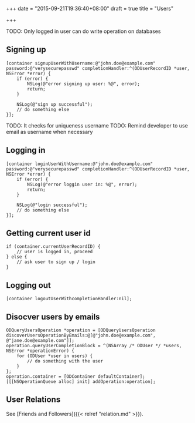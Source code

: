 +++
date = "2015-09-21T19:36:40+08:00"
draft = true
title = "Users"

+++

TODO: Only logged in user can do write operation on databases

## Signing up

```obj-c
[container signupUserWithUsername:@"john.doe@example.com" password:@"verysecurepasswd" completionHandler:^(ODUserRecordID *user, NSError *error) {
    if (error) {
        NSLog(@"error signing up user: %@", error);
        return;
    }

    NSLog(@"sign up successful");
    // do something else
}];
```

TODO: It checks for uniqueness username
TODO: Remind developer to use email as username when necessary

## Logging in

```obj-c
[container loginUserWithUsername:@"john.doe@example.com" password:@"verysecurepasswd" completionHandler:^(ODUserRecordID *user, NSError *error) {
    if (error) {
        NSLog(@"error loggin user in: %@", error);
        return;
    }

    NSLog(@"login successful");
    // do something else
}];
```

## Getting current user id

```obj-c
if (container.currentUserRecordID) {
    // user is logged in, proceed
} else {
    // ask user to sign up / login
}
```

## Logging out

```obj-c
[container logoutUserWithcompletionHandler:nil];
```

## Disocver users by emails

```obj-c
ODQueryUsersOperation *operation = [ODQueryUsersOperation discoverUsersOperationByEmails:@[@"john.doe@example.com", @"jane.doe@example.com"]];
operation.queryUserCompletionBlock = ^(NSArray /* ODUser */ *users, NSError *operationError) {
    for (ODUser *user in users) {
        // do something with the user
    }
};
operation.container = [ODContainer defaultContainer];
[[[NSOperationQueue alloc] init] addOperation:operation];
```

## User Relations

See [Friends and Followers]({{< relref "relation.md" >}}).
